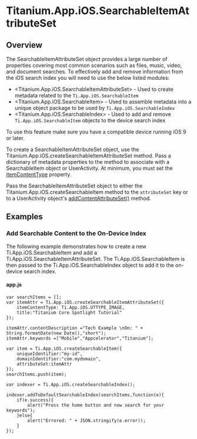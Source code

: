 # Titanium.App.iOS.SearchableItemAttributeSet

<TypeHeader/>

## Overview

The SearchableItemAttributeSet object provides a large number of properties covering most common scenarios such
as files, music, video, and document searches. To effectively add and remove information from the iOS search index
you will need to use the below listed modules:

* <Titanium.App.iOS.SearchableItemAttributeSet> - Used to create metadata related to the `Ti.App.iOS.SearchableItem`
* <Titanium.App.iOS.SearchableItem> - Used to assemble metadata into a unique object package to be used by `Ti.App.iOS.SearchableIndex`
* <Titanium.App.iOS.SearchableIndex>  - Used to add and remove `Ti.App.iOS.SearchableItem` objects to the device search index

To use this feature make sure you have a compatible device running iOS 9 or later.

To create a SearchableItemAttributeSet object, use the Titanium.App.iOS.createSearchableItemAttributeSet method.
Pass a dictionary of metadata properties to the method to associate with a SearchableItem object or UserActivity.
At minimum, you must set the [itemContentType](Titanium.App.iOS.SearchableItemAttributeSet.itemContentType) property.

Pass the SearchableItemAttributeSet object to either the Titanium.App.iOS.createSearchableItem method to the `attributeSet` key
or to a UserActivity object's [addContentAttributeSet()](Titanium.App.iOS.UserActivity.addContentAttributeSet) method.

## Examples

### Add Searchable Content to the On-Device Index

The following example demonstrates how to create a new Ti.App.iOS.SearchableItem and
add a Ti.App.iOS.SearchableItemAttributeSet. The Ti.App.iOS.SearchableItem is then passed to the
Ti.App.iOS.SearchableIndex object to add it to the on-device search index.

#### app.js

    var searchItems = [];
    var itemAttr = Ti.App.iOS.createSearchableItemAttributeSet({
        itemContentType: Ti.App.iOS.UTTYPE_IMAGE,
        title:"Titanium Core Spotlight Tutorial"
    });

    itemAttr.contentDescription ="Tech Example \nOn: " + String.formatDate(new Date(),"short");
    itemAttr.keywords =["Mobile","Appcelerator","Titanium"];

    var item = Ti.App.iOS.createSearchableItem({
        uniqueIdentifier:"my-id",
        domainIdentifier:"com.mydomain",
        attributeSet:itemAttr
    });
    searchItems.push(item);

    var indexer = Ti.App.iOS.createSearchableIndex();

    indexer.addToDefaultSearchableIndex(searchItems,function(e){
        if(e.success){
            alert("Press the home button and now search for your keywords");
        }else{
            alert("Errored: " + JSON.stringify(e.error));
        }
    });

<ApiDocs/>
